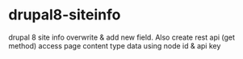 # drupal8-siteinfo
drupal 8 site info overwrite &amp; add new field. Also create rest api (get method) access page content type data using node id &amp; api key

